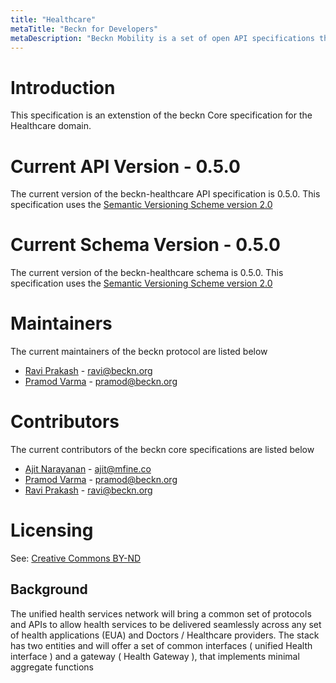 ```yaml
---
title: "Healthcare"
metaTitle: "Beckn for Developers"
metaDescription: "Beckn Mobility is a set of open API specifications that work as an open protocol for interoperable services."
---
```


# Introduction

This specification is an extenstion of the beckn Core specification for the Healthcare domain.

# Current API Version - 0.5.0

The current version of the beckn-healthcare  API specification is 0.5.0. This specification uses the [Semantic Versioning Scheme version 2.0](https://semver.org/spec/v2.0.0.html)

# Current Schema Version - 0.5.0

The current version of the beckn-healthcare schema is 0.5.0. This specification uses the [Semantic Versioning Scheme version 2.0](https://semver.org/spec/v2.0.0.html)


# Maintainers

The current maintainers of the beckn protocol are listed below

- [Ravi Prakash](https://www.linkedin.com/in/warpcoderavi/) - ravi@beckn.org
- [Pramod Varma](https://www.linkedin.com/in/pramodkvarma/) - pramod@beckn.org

# Contributors

The current contributors of the beckn core specifications are listed below

- [Ajit Narayanan](https://www.linkedin.com/in/warpcoderavi/) - ajit@mfine.co
- [Pramod Varma](https://www.linkedin.com/in/pramodkvarma/) - pramod@beckn.org
- [Ravi Prakash](https://www.linkedin.com/in/warpcoderavi/) - ravi@beckn.org


# Licensing

See: [Creative Commons BY-ND](https://github.com/beckn/protocol-specifications/blob/master/LICENSE.md)

## Background

The unified health services network will bring a common set of protocols and APIs to allow health services to be delivered seamlessly across any set of health applications (EUA) and Doctors / Healthcare providers. The stack has two entities and will offer a set of common interfaces ( unified Health interface ) and a gateway ( Health Gateway ), that implements minimal aggregate functions

